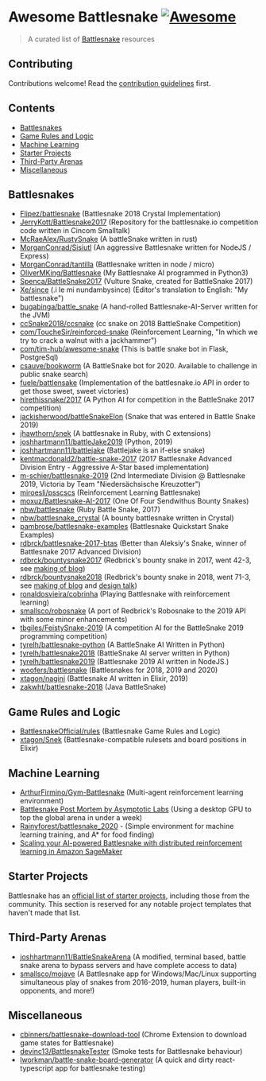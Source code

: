 # Awesome Battlesnake [![Awesome](https://awesome.re/badge.svg)](https://awesome.re)

> A curated list of [Battlesnake](https://play.battlesnake.com/) resources

## Contributing

Contributions welcome! Read the [contribution guidelines](CONTRIBUTING.md) first.

## Contents

- [Battlesnakes](#battlesnakes)
- [Game Rules and Logic](#game-rules-and-logic)
- [Machine Learning](#machine-learning)
- [Starter Projects](#starter-projects)
- [Third-Party Arenas](#third-party-arenas)
- [Miscellaneous](#miscellaneous)

## Battlesnakes

- [Flipez/battlesnake](https://github.com/Flipez/battlesnake) (Battlesnake 2018 Crystal Implementation)
- [JerryKott/Battlesnake2017](https://github.com/JerryKott/Battlesnake2017) (Repository for the battlesnake.io competition code written in Cincom Smalltalk)
- [McRaeAlex/RustySnake](https://github.com/McRaeAlex/RustySnake) (A battleSnake written in rust)
- [MorganConrad/Sisiutl](https://github.com/MorganConrad/Sisiutl) (An aggressive Battlesnake written for NodeJS / Express)
- [MorganConrad/tantilla](https://github.com/MorganConrad/tantilla) (Battlesnake written in node / micro)
- [OliverMKing/Battlesnake](https://github.com/OliverMKing/Battlesnake) (My Battlesnake AI programmed in Python3)
- [Spenca/BattleSnake2017](https://github.com/Spenca/BattleSnake2017) (Vulture Snake, created for BattleSnake 2017)
- [Xe/since](https://github.com/Xe/since) (.i le mi nundambysince) (Editor's translation to English: "My battlesnake")
- [bugabinga/battle_snake](https://github.com/bugabinga/battle_snake) (A hand-rolled Battlesnake-AI-Server written for the JVM)
- [ccSnake2018/ccsnake](https://github.com/ccSnake2018/ccsnake) (cc snake on 2018 BattleSnake Competition)
- [com/ToucheSir/reinforced-snake](https://github.com/ToucheSir/reinforced-snake) (Reinforcement Learning, "In which we try to crack a walnut with a jackhammer")
- [com/tim-hub/awesome-snake](https://github.com/tim-hub/awesome-snake) (This is battle snake bot in Flask, PostgreSql)
- [csauve/bookworm](https://github.com/csauve/bookworm) (A BattleSnake bot for 2020. Available to challenge in public snake search)
- [fuele/battlensake](https://github.com/fuele/battlensake) (Implementation of the battlesnake.io API in order to get those sweet, sweet victories)
- [hirethissnake/2017](https://github.com/hirethissnake/2017) (A Python AI for competition in the BattleSnake 2017 competition)
- [jackisherwood/battleSnakeElon](https://github.com/jackisherwood/battleSnakeElon) (Snake that was entered in Battle Snake 2019)
- [jhawthorn/snek](https://github.com/jhawthorn/snek) (A battlesnake in Ruby, with C extensions)
- [joshhartmann11/battleJake2019](https://github.com/joshhartmann11/battleJake2019) (Python, 2019)
- [joshhartmann11/battlejake](https://github.com/joshhartmann11/battlejake) (Battlejake is an if-else snake)
- [kentmacdonald2/battle-snake-2017](https://github.com/kentmacdonald2/battle-snake-2017) (2017 Battlesnake Advanced Division Entry - Aggressive A-Star based implementation)
- [m-schier/battlesnake-2019](https://github.com/m-schier/battlesnake-2019) (2nd Intermediate Division @ Battlesnake 2019, Victoria by Team "Niedersächsische Kreuzotter")
- [miroesli/psscscs](https://github.com/miroesli/psscscs) (Reinforcement Learning Battlesnake)
- [moxuz/Battlesnake-AI-2017](https://github.com/moxuz/Battlesnake-AI-2017) (One Of Four Sendwithus Bounty Snakes)
- [nbw/battlesnake](https://github.com/nbw/battlesnake) (Ruby Battle Snake, 2017)
- [nbw/battlesnake_crystal](https://github.com/nbw/battlesnake_crystal) (A bounty battlesnake written in Crystal)
- [pambrose/battlesnake-examples](https://github.com/pambrose/battlesnake-examples) (Battlesnake Quickstart Snake Examples)
- [rdbrck/battlesnake-2017-btas](https://github.com/rdbrck/battlesnake-2017-btas) (Better than Aleksiy's Snake, winner of Battlesnake 2017 Advanced Division)
- [rdbrck/bountysnake2017](https://github.com/rdbrck/bountysnake2017) (Redbrick's bounty snake in 2017, went 42-3, see [making of blog](https://rdbrck.com/news/building-bounty-snake-post-mortem/))
- [rdbrck/bountysnake2018](https://github.com/rdbrck/bountysnake2018) (Redbrick's bounty snake in 2018, went 71-3, see [making of blog](https://rdbrck.com/news/son-robosnake-aggressive-bounty-snake/) and [design talk](https://www.youtube.com/watch?v=vlEgqnxEWdc))
- [ronaldosvieira/cobrinha](https://github.com/ronaldosvieira/cobrinha) (Playing Battlesnake with reinforcement learning)
- [smallsco/robosnake](https://github.com/smallsco/robosnake) (A port of Redbrick's Robosnake to the 2019 API with some minor enhancements)
- [tbgiles/FeistySnake-2019](https://github.com/tbgiles/FeistySnake-2019) (A competition AI for the BattleSnake 2019 programming competition)
- [tyrelh/battlesnake-python](https://github.com/tyrelh/battlesnake-python) (A BattleSnake AI Written in Python)
- [tyrelh/battlesnake2018](https://github.com/tyrelh/battlesnake2018) (BattleSnake AI server written in Python)
- [tyrelh/battlesnake2019](https://github.com/tyrelh/battlesnake2019) (Battlesnake 2019 AI written in NodeJS.)
- [woofers/battlesnake](https://github.com/woofers/battlesnake) (Battlesnakes for 2018, 2019 and 2020)
- [xtagon/nagini](https://github.com/xtagon/nagini) (Battlesnake AI written in Elixir, 2019)
- [zakwht/battlesnake-2018](https://github.com/zakwht/battlesnake-2018) (Java BattleSnake)

## Game Rules and Logic

- [BattlesnakeOfficial/rules](https://github.com/BattlesnakeOfficial/rules) (Battlesnake Game Rules and Logic)
- [xtagon/Snek](https://github.com/xtagon/snek) (Battlesnake-compatible rulesets and board positions in Elixir)

## Machine Learning

- [ArthurFirmino/Gym-Battlesnake](https://github.com/ArthurFirmino/gym-battlesnake) (Multi-agent reinforcement learning environment)
- [Battlesnake Post Mortem by Asymptotic Labs](https://medium.com/asymptoticlabs/battlesnake-post-mortem-a5917f9a3428) (Using a desktop GPU to top the global arena in under a week)
- [Rainyforest/battlesnake_2020](https://github.com/Rainyforest/battlesnake_2020) - (Simple environment for machine learning training, and A* for food finding)
- [Scaling your AI-powered Battlesnake with distributed reinforcement learning in Amazon SageMaker](https://aws.amazon.com/blogs/machine-learning/scaling-your-ai-powered-battlesnake-with-distributed-reinforcement-learning-in-amazon-sagemaker/)

## Starter Projects

Battlesnake has an [official list of starter projects](https://docs.battlesnake.com/references/starter-projects), including
those from the community. This section is reserved for any notable project
templates that haven't made that list.

## Third-Party Arenas

- [joshhartmann11/BattleSnakeArena](https://github.com/joshhartmann11/BattleSnakeArena) (A modified, terminal based, battle snake arena to bypass servers and have complete access to data)
- [smallsco/mojave](https://github.com/smallsco/mojave) (A Battlesnake app for Windows/Mac/Linux supporting simultaneous play of snakes from 2016-2019, human players, built-in opponents, and more!)

## Miscellaneous

- [cbinners/battlesnake-download-tool](https://github.com/cbinners/battlesnake-download-tool) (Chrome Extension to download game states for Battlesnake)
- [devinc13/BattlesnakeTester](https://github.com/devinc13/BattlesnakeTester) (Smoke tests for Battlesnake behaviour)
- [lworkman/battle-snake-board-generator](https://github.com/lworkman/battle-snake-board-generator) (A quick and dirty react-typescript app for battlesnake testing)
